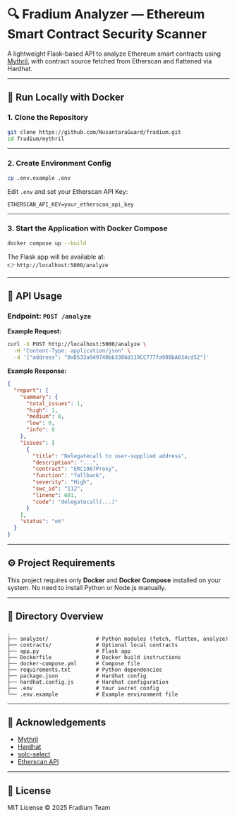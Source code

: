 # 🔍 Fradium Analyzer — Ethereum Smart Contract Security Scanner

A lightweight Flask-based API to analyze Ethereum smart contracts using [Mythril](https://github.com/ConsenSys/mythril), with contract source fetched from Etherscan and flattened via Hardhat.

---

## 🚀 Run Locally with Docker

### 1. Clone the Repository

```bash
git clone https://github.com/NusantaraGuard/fradium.git
cd fradium/mythril
```

---

### 2. Create Environment Config

```bash
cp .env.example .env
```

Edit `.env` and set your Etherscan API Key:

```env
ETHERSCAN_API_KEY=your_etherscan_api_key
```

---

### 3. Start the Application with Docker Compose

```bash
docker compose up --build
```

The Flask app will be available at:  
👉 `http://localhost:5000/analyze`

---

## 📡 API Usage

### Endpoint: `POST /analyze`

**Example Request:**

```bash
curl -X POST http://localhost:5000/analyze \
  -H "Content-Type: application/json" \
  -d '{"address": "0xD533a949740bb3306d119CC777fa900bA034cd52"}'
```

**Example Response:**

```json
{
  "report": {
    "summary": {
      "total_issues": 1,
      "high": 1,
      "medium": 0,
      "low": 0,
      "info": 0
    },
    "issues": [
      {
        "title": "Delegatecall to user-supplied address",
        "description": "...",
        "contract": "ERC1967Proxy",
        "function": "fallback",
        "severity": "High",
        "swc_id": "112",
        "lineno": 601,
        "code": "delegatecall(...)"
      }
    ],
    "status": "ok"
  }
}
```

---

## ⚙️ Project Requirements

This project requires only **Docker** and **Docker Compose** installed on your system. No need to install Python or Node.js manually.

---

## 📁 Directory Overview

```
.
├── analyzer/               # Python modules (fetch, flatten, analyze)
├── contracts/              # Optional local contracts
├── app.py                  # Flask app
├── Dockerfile              # Docker build instructions
├── docker-compose.yml      # Compose file
├── requirements.txt        # Python dependencies
├── package.json            # Hardhat config
├── hardhat.config.js       # Hardhat configuration
├── .env                    # Your secret config
└── .env.example            # Example environment file
```

---

## 🙌 Acknowledgements

- [Mythril](https://github.com/ConsenSys/mythril)
- [Hardhat](https://hardhat.org)
- [solc-select](https://github.com/crytic/solc-select)
- [Etherscan API](https://docs.etherscan.io)

---

## 📝 License

MIT License © 2025 Fradium Team
